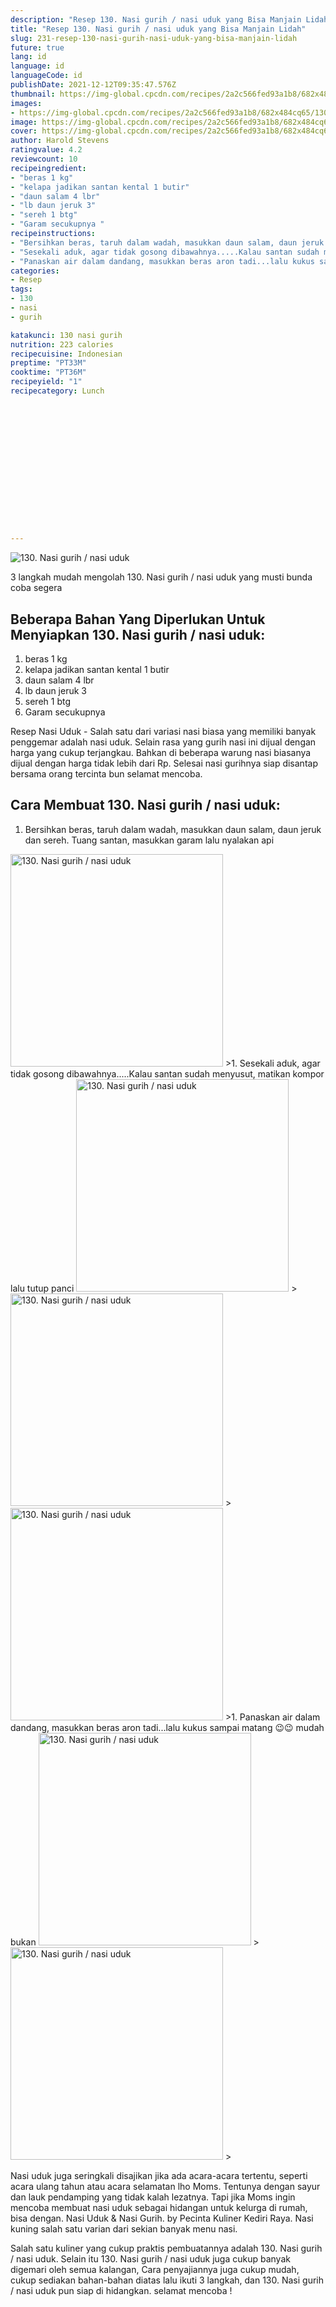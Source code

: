 ```yaml
---
description: "Resep 130. Nasi gurih / nasi uduk yang Bisa Manjain Lidah"
title: "Resep 130. Nasi gurih / nasi uduk yang Bisa Manjain Lidah"
slug: 231-resep-130-nasi-gurih-nasi-uduk-yang-bisa-manjain-lidah
future: true
lang: id
language: id
languageCode: id
publishDate: 2021-12-12T09:35:47.576Z 
thumbnail: https://img-global.cpcdn.com/recipes/2a2c566fed93a1b8/682x484cq65/130-nasi-gurih-nasi-uduk-foto-resep-utama.png
images:
- https://img-global.cpcdn.com/recipes/2a2c566fed93a1b8/682x484cq65/130-nasi-gurih-nasi-uduk-foto-resep-utama.png
image: https://img-global.cpcdn.com/recipes/2a2c566fed93a1b8/682x484cq65/130-nasi-gurih-nasi-uduk-foto-resep-utama.png
cover: https://img-global.cpcdn.com/recipes/2a2c566fed93a1b8/682x484cq65/130-nasi-gurih-nasi-uduk-foto-resep-utama.png
author: Harold Stevens
ratingvalue: 4.2
reviewcount: 10
recipeingredient:
- "beras 1 kg"
- "kelapa jadikan santan kental 1 butir"
- "daun salam 4 lbr"
- "lb daun jeruk 3"
- "sereh 1 btg"
- "Garam secukupnya "
recipeinstructions:
- "Bersihkan beras, taruh dalam wadah, masukkan daun salam, daun jeruk dan sereh. Tuang santan, masukkan garam lalu nyalakan api"
- "Sesekali aduk, agar tidak gosong dibawahnya.....Kalau santan sudah menyusut, matikan kompor lalu tutup panci"
- "Panaskan air dalam dandang, masukkan beras aron tadi...lalu kukus sampai matang 😉😉 mudah bukan"
categories:
- Resep
tags:
- 130
- nasi
- gurih

katakunci: 130 nasi gurih 
nutrition: 223 calories
recipecuisine: Indonesian
preptime: "PT33M"
cooktime: "PT36M"
recipeyield: "1"
recipecategory: Lunch


     
    
    
    
    
    
    
    
    
    
    
      
    
---
```



![130. Nasi gurih / nasi uduk](https://img-global.cpcdn.com/recipes/2a2c566fed93a1b8/682x484cq65/130-nasi-gurih-nasi-uduk-foto-resep-utama.png)

3 langkah mudah mengolah  130. Nasi gurih / nasi uduk yang musti bunda coba segera

<!--inarticleads1-->

## Beberapa Bahan Yang Diperlukan Untuk Menyiapkan 130. Nasi gurih / nasi uduk:

1. beras 1 kg
1. kelapa jadikan santan kental 1 butir
1. daun salam 4 lbr
1. lb daun jeruk 3
1. sereh 1 btg
1. Garam secukupnya 

Resep Nasi Uduk - Salah satu dari variasi nasi biasa yang memiliki banyak penggemar adalah nasi uduk. Selain rasa yang gurih nasi ini dijual dengan harga yang cukup terjangkau. Bahkan di beberapa warung nasi biasanya dijual dengan harga tidak lebih dari Rp. Selesai nasi gurihnya siap disantap bersama orang tercinta bun selamat mencoba. 

<!--inarticleads2-->

## Cara Membuat 130. Nasi gurih / nasi uduk:

1. Bersihkan beras, taruh dalam wadah, masukkan daun salam, daun jeruk dan sereh. Tuang santan, masukkan garam lalu nyalakan api
<img class="lazyload" data-src="https://img-global.cpcdn.com/steps/eac8d6167a74c83d/160x128cq70/130-nasi-gurih-nasi-uduk-langkah-memasak-1-foto.png" alt="130. Nasi gurih / nasi uduk" width="340" height="340">
>1. Sesekali aduk, agar tidak gosong dibawahnya.....Kalau santan sudah menyusut, matikan kompor lalu tutup panci
<img class="lazyload" data-src="https://img-global.cpcdn.com/steps/cbf2ea4207e163a0/160x128cq70/130-nasi-gurih-nasi-uduk-langkah-memasak-2-foto.png" alt="130. Nasi gurih / nasi uduk" width="340" height="340">
><img class="lazyload" data-src="https://img-global.cpcdn.com/steps/57ada9bc1318cc24/160x128cq70/130-nasi-gurih-nasi-uduk-langkah-memasak-2-foto.png" alt="130. Nasi gurih / nasi uduk" width="340" height="340">
><img class="lazyload" data-src="https://img-global.cpcdn.com/steps/1c937b761d074b34/160x128cq70/130-nasi-gurih-nasi-uduk-langkah-memasak-2-foto.png" alt="130. Nasi gurih / nasi uduk" width="340" height="340">
>1. Panaskan air dalam dandang, masukkan beras aron tadi...lalu kukus sampai matang 😉😉 mudah bukan
<img class="lazyload" data-src="https://img-global.cpcdn.com/steps/8ce757748874122f/160x128cq70/130-nasi-gurih-nasi-uduk-langkah-memasak-3-foto.png" alt="130. Nasi gurih / nasi uduk" width="340" height="340">
><img class="lazyload" data-src="https://img-global.cpcdn.com/steps/1c97ed0bd275e977/160x128cq70/130-nasi-gurih-nasi-uduk-langkah-memasak-3-foto.png" alt="130. Nasi gurih / nasi uduk" width="340" height="340">
>

Nasi uduk juga seringkali disajikan jika ada acara-acara tertentu, seperti acara ulang tahun atau acara selamatan lho Moms. Tentunya dengan sayur dan lauk pendamping yang tidak kalah lezatnya. Tapi jika Moms ingin mencoba membuat nasi uduk sebagai hidangan untuk kelurga di rumah, bisa dengan. Nasi Uduk &amp; Nasi Gurih. by Pecinta Kuliner Kediri Raya. Nasi kuning salah satu varian dari sekian banyak menu nasi. 

Salah satu kuliner yang cukup praktis pembuatannya adalah  130. Nasi gurih / nasi uduk. Selain itu  130. Nasi gurih / nasi uduk  juga cukup banyak digemari oleh semua kalangan, Cara penyajiannya juga cukup mudah, cukup sediakan bahan-bahan diatas lalu ikuti 3 langkah, dan  130. Nasi gurih / nasi uduk  pun siap di hidangkan. selamat mencoba !
